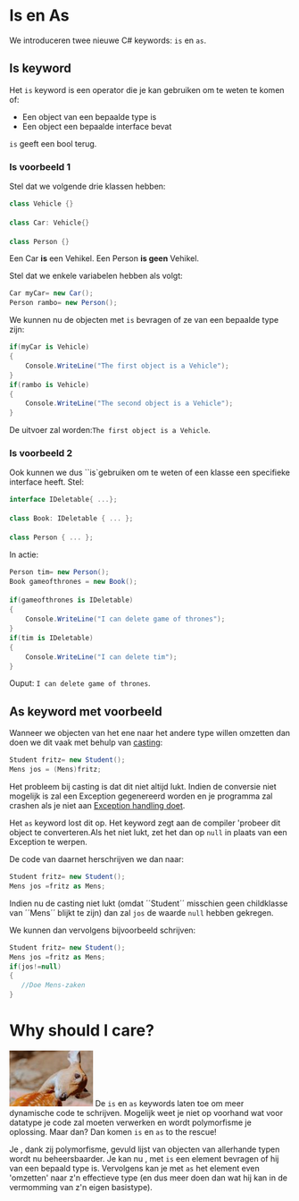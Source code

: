 # Is en As

We introduceren twee nieuwe C# keywords: ``is`` en ``as``. 

## Is keyword
Het ``is`` keyword is een operator die je kan gebruiken om te weten te komen of:
* Een object van een bepaalde type is
* Een object een bepaalde interface bevat

``is`` geeft een bool terug.

### Is voorbeeld 1
Stel dat we volgende drie klassen hebben:
```csharp
class Vehicle {}

class Car: Vehicle{}

class Person {}
```
Een Car **is** een Vehikel.
Een Person **is geen** Vehikel.

Stel dat we enkele variabelen hebben als volgt:
```csharp
Car myCar= new Car();
Person rambo= new Person();
```

We kunnen nu de objecten met ``is`` bevragen of ze van een bepaalde type zijn:
```csharp
if(myCar is Vehicle)
{
    Console.WriteLine("The first object is a Vehicle");
}
if(rambo is Vehicle)
{
    Console.WriteLine("The second object is a Vehicle");
}
```

De uitvoer zal worden:``The first object is a Vehicle``.

### Is voorbeeld 2
Ook kunnen we dus ``is`gebruiken om te weten of een klasse een specifieke interface heeft.
Stel:
```csharp
interface IDeletable{ ...};

class Book: IDeletable { ... };

class Person { ... };
```

In actie:
```csharp
Person tim= new Person();
Book gameofthrones = new Book();

if(gameofthrones is IDeletable)
{
    Console.WriteLine("I can delete game of thrones");
}
if(tim is IDeletable)
{
    Console.WriteLine("I can delete tim");
}
```

Ouput: ``I can delete game of thrones``.

## As keyword met voorbeeld
Wanneer we objecten van het ene naar het andere type willen omzetten dan doen we dit vaak met behulp van [casting](/1_csharpbasics/4_converteren_casting.md):
```csharp
Student fritz= new Student();
Mens jos = (Mens)fritz;
```

 Het probleem bij casting is dat dit niet altijd lukt. Indien de conversie niet mogelijk is zal een Exception gegenereerd worden en je programma zal  crashen als  je niet aan [Exception handling doet](https://codevan1001nacht.wordpress.com/2013/11/06/exception-handling/).

 Het ``as`` keyword lost dit op. Het keyword zegt aan de compiler 'probeer dit object te converteren.Als het niet lukt, zet het dan op ``null`` in plaats van een Exception te werpen.
 
 De code van daarnet herschrijven we dan naar:

 ```csharp
Student fritz= new Student();
Mens jos =fritz as Mens;
```
Indien nu de casting niet lukt (omdat ´´Student´´ misschien geen childklasse van ´´Mens´´ blijkt te zijn) dan zal ``jos`` de waarde ``null`` hebben gekregen.

We kunnen dan vervolgens bijvoorbeeld schrijven:
 ```csharp
Student fritz= new Student();
Mens jos =fritz as Mens;
if(jos!=null)
{
    //Doe Mens-zaken   
}
```

# Why should I care?
![](/assets/care.jpg)
De ``is`` en ``as`` keywords laten toe om meer dynamische code te schrijven. Mogelijk weet je niet op voorhand wat voor datatype je code zal moeten verwerken en wordt polymorfisme je oplossing. Maar dan? Dan komen ``is`` en ``as`` to the rescue!

Je , dank zij polymorfisme, gevuld lijst van objecten van allerhande typen wordt nu beheersbaarder. Je kan nu , met ``is`` een element bevragen of hij van een bepaald type is. Vervolgens kan je met ``as`` het element even 'omzetten' naar z'n effectieve type (en dus meer doen dan wat hij kan in de vermomming van z'n eigen basistype).

